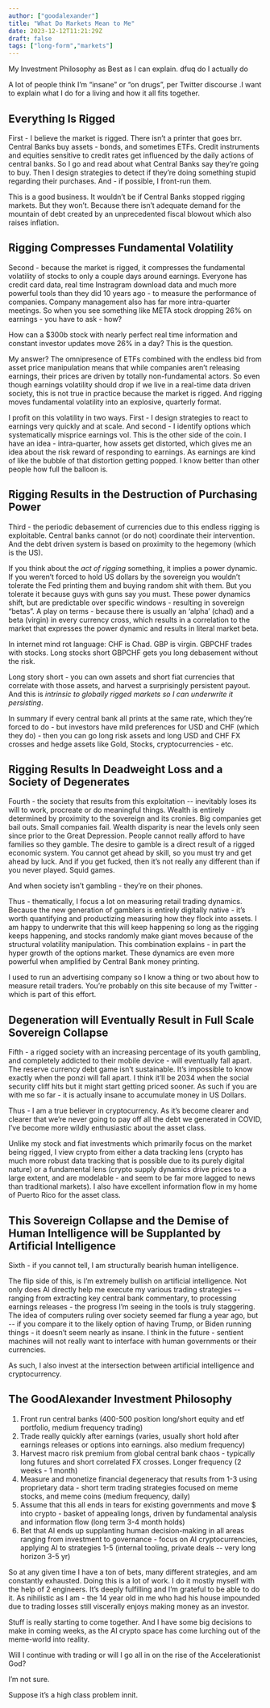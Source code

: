 ```yaml
---
author: ["goodalexander"]
title: "What Do Markets Mean to Me"
date: 2023-12-12T11:21:29Z
draft: false
tags: ["long-form","markets"]
---
```

My Investment Philosophy as Best as I can explain. dfuq do I actually do

A lot of people think I’m “insane” or “on drugs”, per Twitter discourse .I want to explain what I do for a living and how it all fits together. 

## Everything Is Rigged

First - I believe the market is rigged. There isn’t a printer that goes brr. Central Banks buy assets - bonds, and sometimes ETFs. Credit instruments and equities sensitive to credit rates get influenced by the daily actions of central banks. So I go and read about what Central Banks say they’re going to buy. Then I design strategies to detect if they’re doing something stupid regarding their purchases. And - if possible, I front-run them. 

This is a good business. It wouldn’t be if Central Banks stopped rigging markets. But they won’t. Because there isn’t adequate demand for the mountain of debt created by an unprecedented fiscal blowout which also raises inflation. 

## Rigging Compresses Fundamental Volatility

Second - because the market is rigged, it compresses the fundamental volatility of stocks to only a couple days around earnings. Everyone has credit card data, real time Instragram download data and much more powerful tools than they did 10 years ago - to measure the performance of companies. Company management also has far more intra-quarter meetings. So when you see something like META stock dropping 26% on earnings - you have to ask - how? 

How can a $300b stock with nearly perfect real time information and constant investor updates move 26% in a day? This is the question.

My answer? The omnipresence of ETFs combined with the endless bid from asset price manipulation means that while companies aren’t releasing earnings, their prices are driven by totally non-fundamental actors. So even though earnings volatility should drop if we live in a real-time data driven society, this is not true in practice because the market is rigged. And rigging moves fundamental volatility into an explosive, quarterly format. 

I profit on this volatility in two ways. First - I design strategies to react to earnings very quickly and at scale. And second - I identify options which systematically misprice earnings vol. This is the other side of the coin. I have an idea - intra-quarter, how assets get distorted, which gives me an idea about the risk reward of responding to earnings. As earnings are kind of like the bubble of that distortion getting popped. I know better than other people how full the balloon is.

## Rigging Results in the Destruction of Purchasing Power 

Third - the periodic debasement of currencies due to this endless rigging is exploitable. Central banks cannot (or do not) coordinate their intervention. And the debt driven system is based on proximity to the hegemony (which is the US). 

If you think about the *act of rigging* something, it implies a power dynamic. If you weren’t forced to hold US dollars by the sovereign you wouldn’t tolerate the Fed printing them and buying random shit with them. But you tolerate it because guys with guns say you must. These power dynamics shift, but are predictable over specific windows - resulting in sovereign “betas”. A play on terms - because there is usually an ‘alpha’ (chad) and a beta (virgin)  in every currency cross, which results in a correlation to the market that expresses the power dynamic and results in literal market beta.

In internet mind rot language: CHF is Chad. GBP is virgin. GBPCHF trades with stocks. Long stocks short GBPCHF gets you long debasement without the risk. 

Long story short - you can own assets and short fiat currencies that correlate with those assets, and harvest a surprisingly persistent payout. And this is *intrinsic to globally rigged markets so I can underwrite it persisting*. 

In summary if every central bank all prints at the same rate, which they’re forced to do - but investors have mild preferences for USD and CHF (which they do) - then you can go long risk assets and long USD and CHF FX crosses and hedge assets like Gold, Stocks, cryptocurrencies - etc. 

## Rigging Results In Deadweight Loss and a Society of Degenerates 

Fourth - the society that results from this exploitation -- inevitably loses its will to work, procreate or do meaningful things. Wealth is entirely determined by proximity to the sovereign and its cronies. Big companies get bail outs. Small companies fail. Wealth disparity is near the levels only seen since prior to the Great Depression. People cannot really afford to have families so they gamble. The desire to gamble is a direct result of a rigged economic system. You cannot get ahead by skill, so you must try and get ahead by luck. And if you get fucked, then it’s not really any different than if you never played. Squid games. 

And when society isn’t gambling - they’re on their phones. 

Thus - thematically, I focus a lot on measuring retail trading dynamics. Because the new generation of gamblers is entirely digitally native - it’s worth quantifying and productizing measuring how they flock into assets. I am happy to underwrite that this will keep happening so long as the rigging keeps happening, and stocks randomly make giant moves because of the structural volatility manipulation. This combination explains - in part the hyper growth of the options market. These dynamics are even more powerful when amplified by Central Bank money printing. 

I used to run an advertising company so I know a thing or two about how to measure retail traders. You’re probably on this site because of my Twitter - which is part of this effort. 

## Degeneration will Eventually Result in Full Scale Sovereign Collapse

Fifth - a rigged society with an increasing percentage of its youth gambling, and completely addicted to their mobile device - will eventually fall apart. The reserve currency debt game isn’t sustainable. It’s impossible to know exactly when the ponzi will fall apart. I think it’ll be 2034 when the social security cliff hits but it might start getting priced sooner. As such if you are with me so far - it is actually insane to accumulate money in US Dollars.  

Thus - I am a true believer in cryptocurrency. As it’s become clearer and clearer that we’re never going to pay off all the debt we generated in COVID, I’ve become more wildly enthusiastic about the asset class. 

Unlike my stock and fiat investments which primarily focus on the market being rigged, I view crypto from either a data tracking lens (crypto has much more robust data tracking that is possible due to its purely digital nature) or a fundamental lens (crypto supply dynamics drive prices to a large extent, and are modelable - and seem to be far more lagged to news than traditional markets). I also have excellent information flow in my home of Puerto Rico for the asset class. 

## This Sovereign Collapse and the Demise of Human Intelligence will be Supplanted by Artificial Intelligence 

Sixth - if you cannot tell, I am structurally bearish human intelligence. 

The flip side of this, is I’m extremely bullish on artificial intelligence. Not only does AI directly help me execute my various trading strategies -- ranging from extracting key central bank commentary, to processing earnings releases - the progress I’m seeing in the tools is truly staggering. The idea of computers ruling over society  seemed far flung a year ago, but -- if you compare it to the likely option of having Trump, or Biden running things - it doesn’t seem nearly as insane. I think in the future - sentient machines will not really want to interface with human governments or their currencies. 

As such, I also invest at the intersection between artificial intelligence and cryptocurrency. 

## The GoodAlexander Investment Philosophy 

1. Front run central banks (400-500 position long/short equity and etf portfolio, medium frequency trading)
2. Trade really quickly after earnings (varies, usually short hold after earnings releases or options into earnings. also medium frequency)
3. Harvest macro risk premium from global central bank chaos - typically long futures and short correlated FX crosses. Longer frequency (2 weeks - 1 month) 
4. Measure and monetize financial degeneracy that results from 1-3 using proprietary data - short term trading strategies focused on meme stocks, and meme coins (medium frequency, daily)
5. Assume that this all ends in tears for existing governments and move $ into crypto - basket of appealing longs, driven by fundamental analysis and information flow (long term 3-4 month holds)
6. Bet that AI ends up supplanting human decision-making in all areas ranging from investment to governance - focus on AI cryptocurrencies, applying AI to strategies 1-5 (internal tooling, private deals -- very long horizon 3-5 yr) 

So at any given time I have a ton of bets, many different strategies, and am constantly exhausted. Doing this is a lot of work. I do it mostly myself with the help of 2 engineers. It’s deeply fulfilling and I’m grateful to be able to do it. As nihilistic as I am - the 14 year old in me who had his house impounded due to trading losses still viscerally enjoys making money as an investor. 

Stuff is really starting to come together. And I have some big decisions to make in coming weeks, as the AI crypto space has come lurching out of the meme-world into reality. 

Will I continue with trading or will I go all in on the rise of the Accelerationist God?  

I’m not sure. 

Suppose it’s a high class problem innit. 
